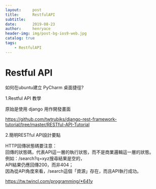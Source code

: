 ```yaml
---
layout:     post
title:      RestfulAPI
subtitle:   
date:       2019-08-23
author:     henryace
header-img: img/post-bg-ios9-web.jpg
catalog: true
tags:
    - RestfulAPI
---
```

# Restful API

如何在ubuntu建立 PyCharm 桌面捷徑?<br>

1.Restful API 教學<br>

原始是使用 django 用作開發畫面<br>

https://github.com/twtrubiks/django-rest-framework-tutorial/tree/master/RESTful-API-Tutorial<br>

2.簡明RESTful API設計要點<br>

HTTP回傳狀態碼要注意：<br>
回傳的狀態碼，代表API這一層的執行狀態，而不是商業邏輯這一層的狀態。<br>
例如：/search?q=xyz搜尋結果是空的，<br>
API結果仍應回傳200，而非404；<br>
因為從API角度來看，/search這個「資源」存在，而且API執行成功。<br>

https://tw.twincl.com/programming/*641y<br>